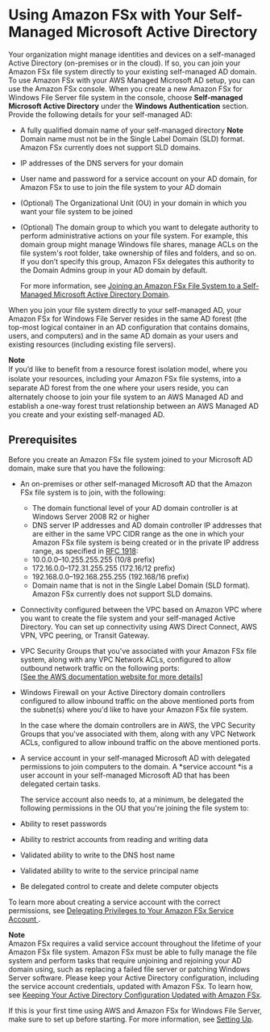 # Using Amazon FSx with Your Self\-Managed Microsoft Active Directory<a name="self-managed-AD"></a>

Your organization might manage identities and devices on a self\-managed Active Directory \(on\-premises or in the cloud\)\. If so, you can join your Amazon FSx file system directly to your existing self\-managed AD domain\. To use Amazon FSx with your AWS Managed Microsoft AD setup, you can use the Amazon FSx console\. When you create a new Amazon FSx for Windows File Server file system in the console, choose **Self\-managed Microsoft Active Directory** under the **Windows Authentication** section\. Provide the following details for your self\-managed AD: 
+  A fully qualified domain name of your self\-managed directory 
**Note**  
Domain name must not be in the Single Label Domain \(SLD\) format\. Amazon FSx currently does not support SLD domains\.
+  IP addresses of the DNS servers for your domain 
+  User name and password for a service account on your AD domain, for Amazon FSx to use to join the file system to your AD domain 
+  \(Optional\) The Organizational Unit \(OU\) in your domain in which you want your file system to be joined
+ \(Optional\) The domain group to which you want to delegate authority to perform administrative actions on your file system\. For example, this domain group might manage Windows file shares, manage ACLs on the file system's root folder, take ownership of files and folders, and so on\. If you don’t specify this group, Amazon FSx delegates this authority to the Domain Admins group in your AD domain by default\. 

  For more information, see [Joining an Amazon FSx File System to a Self\-Managed Microsoft Active Directory Domain](creating-joined-ad-file-systems.md)\.

 When you join your file system directly to your self\-managed AD, your Amazon FSx for Windows File Server resides in the same AD forest \(the top\-most logical container in an AD configuration that contains domains, users, and computers\) and in the same AD domain as your users and existing resources \(including existing file servers\)\. 

**Note**  
If you’d like to beneﬁt from a resource forest isolation model, where you isolate your resources, including your Amazon FSx ﬁle systems, into a separate AD forest from the one where your users reside, you can alternately choose to join your ﬁle system to an AWS Managed AD and establish a one\-way forest trust relationship between an AWS Managed AD you create and your existing self\-managed AD\. 

## Prerequisites<a name="self-manage-prereqs"></a>

Before you create an Amazon FSx file system joined to your Microsoft AD domain, make sure that you have the following:
+ An on\-premises or other self\-managed Microsoft AD that the Amazon FSx file system is to join, with the following:
  +  The domain functional level of your AD domain controller is at Windows Server 2008 R2 or higher
  +  DNS server IP addresses and AD domain controller IP addresses that are either in the same VPC CIDR range as the one in which your Amazon FSx file system is being created or in the private IP address range, as specified in [RFC 1918](http://www.faqs.org/rfcs/rfc1918.html): 
    + 10\.0\.0\.0–10\.255\.255\.255 \(10/8 prefix\)
    + 172\.16\.0\.0–172\.31\.255\.255 \(172\.16/12 prefix\)
    + 192\.168\.0\.0–192\.168\.255\.255 \(192\.168/16 prefix\)
  +  Domain name that is not in the Single Label Domain \(SLD format\)\. Amazon FSx currently does not support SLD domains\. 
+  Connectivity configured between the VPC based on Amazon VPC where you want to create the file system and your self\-managed Active Directory\. You can set up connectivity using AWS Direct Connect, AWS VPN, VPC peering, or Transit Gateway\.
+  VPC Security Groups that you've associated with your Amazon FSx file system, along with any VPC Network ACLs, configured to allow outbound network traffic on the following ports:     
[\[See the AWS documentation website for more details\]](http://docs.aws.amazon.com/fsx/latest/WindowsGuide/self-managed-AD.html)
+  Windows Firewall on your Active Directory domain controllers configured to allow inbound traffic on the above mentioned ports from the subnet\(s\) where you'd like to have your Amazon FSx file system\. 

   In the case where the domain controllers are in AWS, the VPC Security Groups that you've associated with them, along with any VPC Network ACLs, configured to allow inbound traffic on the above mentioned ports\.
+  A service account in your self\-managed Microsoft AD with delegated permissions to join computers to the domain\. A *service account *is a user account in your self\-managed Microsoft AD that has been delegated certain tasks\. 

   The service account also needs to, at a minimum, be delegated the following permissions in the OU that you're joining the file system to: 
  + Ability to reset passwords
  + Ability to restrict accounts from reading and writing data
  + Validated ability to write to the DNS host name 
  + Validated ability to write to the service principal name 
  + Be delegated control to create and delete computer objects

To learn more about creating a service account with the correct permissions, see [ Delegating Privileges to Your Amazon FSx Service Account ](self-managed-AD-best-practices.md#connect_delegate_privileges)\.

**Note**  
Amazon FSx requires a valid service account throughout the lifetime of your Amazon FSx file system\. Amazon FSx must be able to fully manage the file system and perform tasks that require unjoining and rejoining your AD domain using, such as replacing a failed file server or patching Windows Server software\. Please keep your Active Directory configuration, including the service account credentials, updated with Amazon FSx\. To learn how, see [Keeping Your Active Directory Configuration Updated with Amazon FSx](self-managed-AD-best-practices.md#keep-ad-config-updated)\.

 If this is your first time using AWS and Amazon FSx for Windows File Server, make sure to set up before starting\. For more information, see [Setting Up](setting-up.md)\. 